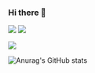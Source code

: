 ### Hi there 👋

<!--
**syncodd/syncodd** is a ✨ _special_ ✨ repository because its `README.md` (this file) appears on your GitHub profile.

Here are some ideas to get you started:

- 🔭 I’m currently working on ...
- 🌱 I’m currently learning ...
- 👯 I’m looking to collaborate on ...
- 🤔 I’m looking for help with ...
- 💬 Ask me about ...
- 📫 How to reach me: ...
- 😄 Pronouns: ...
- ⚡ Fun fact: ...
-->


  <p>
    <a href="https://www.linkedin.com/in/mehmet-emre-arslan/" target="_blank"><img src="https://img.shields.io/badge/-LinkedIn-222222?style=flat-square&logo=Linkedin&logoColor=white&link=https://www.linkedin.com/in/mehmet-emre-arslan/)](https://www.linkedin.com/in/mehmet-emre-arslan/"></a>
  <a href="https://www.hackerrank.com/m_emrearslan595" target="_blank"><img src="https://img.shields.io/badge/-HackerRank-222222?style=flat-square&logo=HackerRank&logoColor=white&link=https://www.hackerrank.com/m_emrearslan595)](https://www.hackerrank.com/m_emrearslan595"></a>
  <!--  <a href="https://www.instagram.com/_.sanda._/" target="_blank"><img src="https://img.shields.io/badge/Instagram-222222?&style=flat-square&logo=instagram&logoColor=white&link=https://www.instagram.com/_.sanda._)](https://www.instagram.com/_.sanda._/"></a>
    <a href="https://www.facebook.com/h.g.d.sandakalum" target="_blank"><img src="https://img.shields.io/badge/Facebook-222222?&style=flat-square&logo=facebook&logoColor=white&link=https://www.facebook.com/h.g.d.sandakalum)](https://www.facebook.com/h.g.d.sandakalum"></a>
    <a href="https://stackoverflow.com/users/16900340/dananjaya-sandakalum"><img src="https://img.shields.io/badge/-Stack%20Overflow-222222?style=flat-square&logo=stack-overflow&logoColor=white&link=https://stackoverflow.com/users/16900340/dananjaya-sandakalum)](https://stackoverflow.com/users/16900340/dananjaya-sandakalum"></a>-->
  </p>
  
  
<a href="https://github.com/syncodd/">
  <img align="center" src="https://github-readme-stats.vercel.app/api/top-langs/?username=syncodd&layout=compact" />
</a>

![Anurag's GitHub stats](https://github-readme-stats.vercel.app/api?username=syncodd&show_icons=true&theme=transparent)


